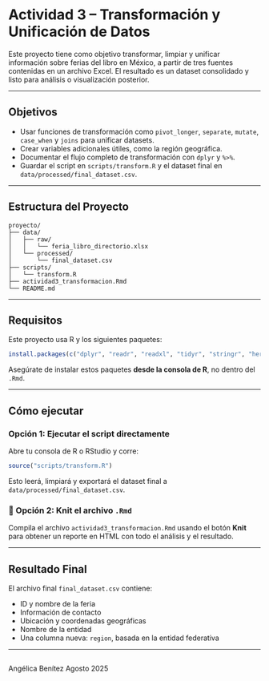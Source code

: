 #  Actividad 3 – Transformación y Unificación de Datos

Este proyecto tiene como objetivo transformar, limpiar y unificar información sobre ferias del libro en México, a partir de tres fuentes contenidas en un archivo Excel. El resultado es un dataset consolidado y listo para análisis o visualización posterior.

---

##  Objetivos

- Usar funciones de transformación como `pivot_longer`, `separate`, `mutate`, `case_when` y `joins` para unificar datasets.
- Crear variables adicionales útiles, como la región geográfica.
- Documentar el flujo completo de transformación con `dplyr` y `%>%`.
- Guardar el script en `scripts/transform.R` y el dataset final en `data/processed/final_dataset.csv`.

---

##  Estructura del Proyecto

```
proyecto/
├── data/
│   ├── raw/
│   │   └── feria_libro_directorio.xlsx
│   └── processed/
│       └── final_dataset.csv
├── scripts/
│   └── transform.R
├── actividad3_transformacion.Rmd
└── README.md
```

---

##  Requisitos

Este proyecto usa R y los siguientes paquetes:

```r
install.packages(c("dplyr", "readr", "readxl", "tidyr", "stringr", "here"))
```

Asegúrate de instalar estos paquetes **desde la consola de R**, no dentro del `.Rmd`.

---

##  Cómo ejecutar

###  Opción 1: Ejecutar el script directamente

Abre tu consola de R o RStudio y corre:

```r
source("scripts/transform.R")
```

Esto leerá, limpiará y exportará el dataset final a `data/processed/final_dataset.csv`.

### 🔹 Opción 2: Knit el archivo `.Rmd`

Compila el archivo `actividad3_transformacion.Rmd` usando el botón **Knit** para obtener un reporte en HTML con todo el análisis y el resultado.

---

##  Resultado Final

El archivo final `final_dataset.csv` contiene:

- ID y nombre de la feria
- Información de contacto
- Ubicación y coordenadas geográficas
- Nombre de la entidad
- Una columna nueva: `region`, basada en la entidad federativa

---

## 
Angélica Benítez
 Agosto 2025
